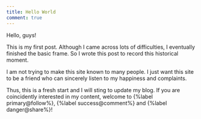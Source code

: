 ```yaml
---
title: Hello World
comment: true
---
```

Hello, guys! 

This is my first post. Although I came across lots of difficulties, I eventually finished the basic frame. So I wrote this post to record this historical moment. 

I am not trying to make this site known to many people. I just want this site to be a friend who can sincerely listen to my happiness and complaints.

Thus, this is a fresh start and I will sting to update my blog. If you are coincidently interested in my content, welcome to {%label primary@follow%}, {%label success@comment%} and {%label danger@share%}!
